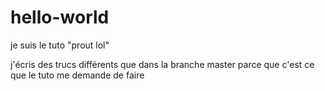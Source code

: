 # hello-world
je suis le tuto
"prout lol"

j'écris des trucs différents que dans la branche master parce que c'est ce que le tuto me demande de faire
